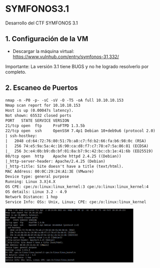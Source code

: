 # SYMFONOS3.1
Desarrollo del CTF SYMFONOS 3.1

## 1. Configuración de la VM

- Descargar la máquina virtual: https://www.vulnhub.com/entry/symfonos-31,332/

Importante: La versión 3.1 tiene BUGS y no he logrado resolverlo por completo.

## 2. Escaneo de Puertos


```
nmap -n -P0 -p- -sC -sV -O -T5 -oA full 10.10.10.153
Nmap scan report for 10.10.10.153
Host is up (0.00047s latency).
Not shown: 65532 closed ports
PORT   STATE SERVICE VERSION
21/tcp open  ftp     ProFTPD 1.3.5b
22/tcp open  ssh     OpenSSH 7.4p1 Debian 10+deb9u6 (protocol 2.0)
| ssh-hostkey: 
|   2048 cd:64:72:76:80:51:7b:a8:c7:fd:b2:66:fa:b6:98:0c (RSA)
|   256 74:e5:9a:5a:4c:16:90:ca:d8:f7:c7:78:e7:5a:86:81 (ECDSA)
|_  256 3c:e4:0b:b9:db:bf:01:8a:b7:9c:42:bc:cb:1e:41:6b (ED25519)
80/tcp open  http    Apache httpd 2.4.25 ((Debian))
|_http-server-header: Apache/2.4.25 (Debian)
|_http-title: Site doesn't have a title (text/html).
MAC Address: 00:0C:29:24:A1:3E (VMware)
Device type: general purpose
Running: Linux 3.X|4.X
OS CPE: cpe:/o:linux:linux_kernel:3 cpe:/o:linux:linux_kernel:4
OS details: Linux 3.2 - 4.9
Network Distance: 1 hop
Service Info: OSs: Unix, Linux; CPE: cpe:/o:linux:linux_kernel
```

<img src="https://github.com/El-Palomo/SYMFONOS3.1/blob/main/symfonos1.jpg" width=80% />



















